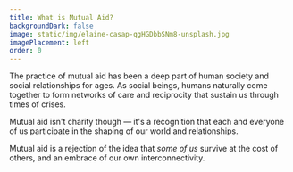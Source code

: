 ```yaml
---
title: What is Mutual Aid?
backgroundDark: false
image: static/img/elaine-casap-qgHGDbbSNm8-unsplash.jpg
imagePlacement: left
order: 0
---
```


The practice of mutual aid has been a deep part of human society and social relationships for ages. As social beings, humans naturally come together to form networks of care and reciprocity that sustain us through times of crises.

Mutual aid isn't charity though &mdash; it's a recognition that each and everyone of us participate in the shaping of our world and relationships.

Mutual aid is a rejection of the idea that _some of us_ survive at the cost of others, and an embrace of our own interconnectivity.
